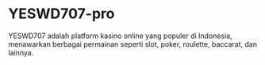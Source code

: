 # YESWD707-pro
YESWD707 adalah platform kasino online yang populer di Indonesia, menawarkan berbagai permainan seperti slot, poker, roulette, baccarat, dan lainnya.

